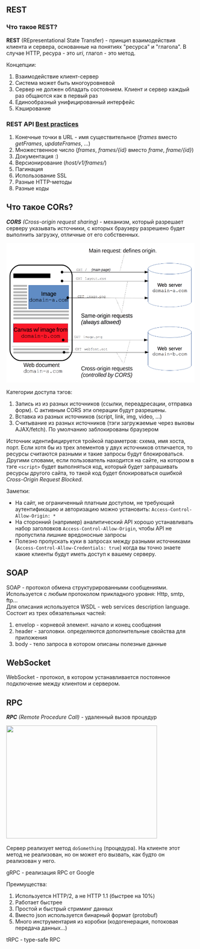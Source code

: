 ## REST

### Что такое REST?

**REST** (REpresentational State Transfer) - принцип взаимодействия клиента и сервера, основанные на понятиях "ресурса"
и "глагола". В случае HTTP, ресура - это _uri_, глагол - это метод.

Концепции:

1. Взаимодействие клиент-сервер
2. Система может быть многоуровневой
3. Сервер не должен обладать состоянием. Клиент и сервер каждый раз общаются как в первый раз
4. Единообразный унифицированный интерфейс
5. Кэширование

### REST API [Best practices](https://habr.com/ru/articles/351890/)

1. Конечные точки в URL - имя существительное (_frames_ вместо _getFrames_, _updateFrames_, ...)
2. Множественное число (_frames_, _frames/{id}_ вместо _frame_, _frame/{id}_)
3. Документация :)
4. Версионирование (_host/v1/frames/_)
5. Пагинация
6. Использование SSL
7. Разные HTTP-методы
8. Разные коды

## Что такое CORs?

_**CORS** (Cross-origin request sharing)_ - механизм, который разрешает серверу указывать источники, с которых браузеру
разрешено будет выполнить загрузку, отличные от его собственных.

<div>
  <img width="500" height="370" src="src3/img01.png" alt="">
</div>

Категории доступа тэгов:

1. Запись из из разных источников (ссылки, переадресации, отправка форм). С активным CORS эти операции будут разрешены.
2. Вставка из разных источников (script, link, img, video, ...)
3. Считывание из разных источников (тэги загружаемые через выховы AJAX/fetch). По умолчанию заблокированы браузером

Источник идентифицируется тройкой параметров: схема, имя хоста, порт. Если хотя бы из трех элементов у двух источников
отличается, то ресурсы считаются разными и такие запросы будут блокироваться. Другими словами, если пользователь
находится на сайте, на котором в тэге `<script>` будет выполняться код, который будет запрашивать ресурсы другого сайта,
то такой код будет блокироваться ошибкой _Cross-Origin Request Blocked_.

Заметки:

- На сайт, не ограниченный платным доступом, не требующий аутентификацию и авторизацию можно
  установить: `Access-Control-Allow-Origin: *`
- На сторонний (например) аналитический API хорошо устанавливать набор заголовков `Access-Control-Allow-Origin`, чтобы
  API не пропустила лишние вредоносные запросы
- Полезно пропускать куки в запросах между разными источниками (`Access-Control-Allow-Credentials: true`) когда вы
  точно знаете какие клиенты будут иметь доступ к вашему серверу.

## SOAP

SOAP - протокол обмена структурированными сообщениями.
Используется с любым протоколом прикладного уровня: Http, smtp, ftp...  
Для описания используется WSDL - web services description language. Состоит из трех обязательных частей:

1. envelop - корневой элемент. начало и конец сообщения
2. header - заголовки. определяются дополнительные свойства для приложения
3. body - тело запроса в котором описаны полезные данные

## WebSocket

WebSocket - протокол, в котором устанавливается постоянное подключение между клиентом и сервером.

## RPC

_**RPC** (Remote Procedure Call)_ - удаленный вызов процедур

<div>
  <img width="400" height="300" src="src3/img03.png" alt="">
</div>

Сервер реализует метод `doSomething` (процедура). На клиенте этот метод не реализован, но он может его вызвать, как
будто он реализован у него.

gRPC - реализация RPC от Google

Преимущества:

1. Используется HTTP/2, а не HTTP 1.1 (быстрее на 10%)
2. Работает быстрее
3. Простой и быстрый стриминг данных
4. Вместо json используется бинарный формат (protobuf)
5. Много инструментария из коробки (кодогенерация, потоковая передача данных...)

tRPC - type-safe RPC

